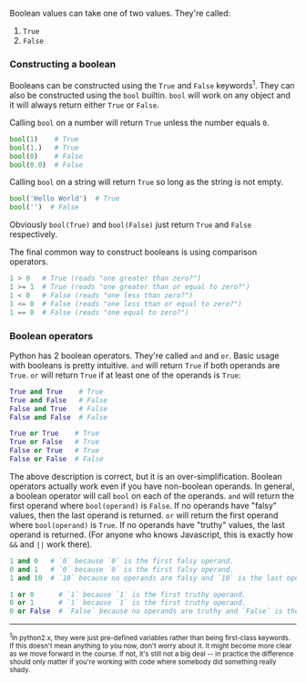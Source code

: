 Boolean values can take one of two values.  They're called:

1. `True`
2. `False`

### Constructing a boolean

Booleans can be constructed using the `True` and `False` keywords<sup>1</sup>.
They can also be constructed using the `bool` builtin.  `bool` will work on
any object and it will always return either `True` or `False`.

Calling `bool` on a number will return `True` unless the number equals `0`.

```py
bool(1)    # True
bool(1.)   # True
bool(0)    # False
bool(0.0)  # False
```

Calling `bool` on a string will return `True` so long as the string is not empty.

```py
bool('Hello World')  # True
bool('')  # False
```

Obviously `bool(True)` and `bool(False)` just return `True` and `False` respectively.

The final common way to construct booleans is using comparison operators.

```py
1 > 0   # True (reads "one greater than zero?")
1 >= 1  # True (reads "one greater than or equal to zero?")
1 < 0   # False (reads "one less than zero?")
1 <= 0  # False (reads "one less than or equal to zero?")
1 == 0  # False (reads "one equal to zero?")
```

### Boolean operators

Python has 2 boolean operators.  They're called `and` and `or`.  Basic usage
with booleans is pretty intuitive.  `and` will return `True` if both operands
are `True`.  `or` will return `True` if at least one of the operands is `True`:

```py
True and True    # True
True and False   # False
False and True   # False
False and False  # False

True or True    # True
True or False   # True
False or True   # True
False or False  # False
```

The above description is correct, but it is an over-simplification.  Boolean
operators actually work even if you have non-boolean operands.  In general,
a boolean operator will call `bool` on each of the operands.  `and` will return
the first operand where `bool(operand)` is `False`.  If no operands have "falsy"
values, then the last operand is returned.  `or` will return the first operand
where `bool(operand)` is `True`.  If no operands have "truthy" values, the
last operand is returned.  (For anyone who knows Javascript, this is exactly how
`&&` and `||` work there).

```py
1 and 0   # `0` because `0` is the first falsy operand.
0 and 1   # `0` because `0` is the first falsy operand.
1 and 10  # `10` because no operands are falsy and `10` is the last operand.

1 or 0      # `1` because `1` is the first truthy operand.
0 or 1      # `1` because `1` is the first truthy operand.
0 or False  # `False` because no operands are truthy and `False` is the last operand.
```

----------
<sup><sup>1</sup>In python2.x, they were just pre-defined variables rather
than being first-class keywords.  If this doesn't mean anything to you now,
don't worry about it.  It might become more clear as we move forward in the
course.  If not, it's still not a big deal -- in practice the difference should only
matter if you're working with code where somebody did something really
shady.</sup>
